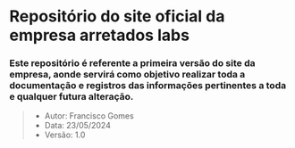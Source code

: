 Repositório do site oficial da empresa arretados labs
===============

### Este repositório é referente a primeira versão do site da empresa, aonde servirá como objetivo realizar toda a documentação e registros das informações pertinentes a toda e qualquer futura alteração.

> - Autor: Francisco Gomes
> - Data: 23/05/2024
> - Versão: 1.0



